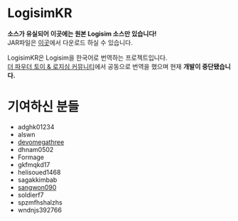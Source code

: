 # LogisimKR

**소스가 유실되어 이곳에는 원본 Logisim 소스만 있습니다!**  
JAR파일은 [이곳](https://github.com/sangwon090/LogisimKR/releases)에서 다운로드 하실 수 있습니다.

LogisimKR은 Logisim을 한국어로 번역하는 프로젝트입니다.  
[더 파우더 토이 & 로지심 커뮤니티](https://cafe.naver.com/powdertoy)에서 공동으로 번역을 했으며 현재 **개발이 중단됐습니다.**

# 기여하신 분들
- adghk01234
- alswn
- [devomegathree](https://github.com/omegathree)
- dhnam0502
- Formage
- gkfmqkd17
- helisoued1468
- sagakkimbab
- [sangwon090](https://github.com/sangwon090)
- soldierf7
- spzmfhshalzhs
- wndnjs392766

